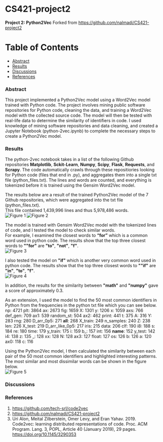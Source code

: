 # CS421-project2

**Project 2: Python2Vec**
Forked from https://github.com/nalmadi/CS421-project2

Table of Contents
=================
  * [Abstract](#abstract)
  * [Results](#results)
  * [Discussions](#discussions)
  * [References](#references)

### Abstract
This project implemented a Python2Vec model using a Word2Vec model trained with Python code. The project involves mining public software repositories for Python code, cleaning the data, and training a Word2Vec model with the collected source code. The model will then be tested with real-life data to determine the similarity of identifiers in code. I used knowledge of mining software repositories and data cleaning, and created a Jupyter Notebook (python-2vec.ipynb) to complete the necessary steps to create a Python2Vec model.

### Results
The python-2vec notebook takes in a list of the following Github repositories **Matplotlib**, **Sckit-Learn**, **Numpy**, **Scipy**, **Flask**, **Requests**, and **Scrapy**.
The code automatically crawls through these repositiories looking for Python code (files that end in .py), and aggregates them into a single txt file (python_files.txt). The lines and words are counted, and everything is tokenized before it is trained using the Gensim Word2Vec model.

The results below are a result of the trained Python2Vec model of the 7 Github repositories, which were aggregated into the txt file (python_files.txt).
<br />
This file contained 1,439,996 lines and thus 5,978,486 words. 
<br />
![Figure 1](https://i.postimg.cc/dD57xq2J/Screenshot-2023-02-21-215328.jpg)
![Figure 2](https://i.postimg.cc/0rkMn6Jt/Screenshot-2023-02-21-215352.jpg)

The model is trained with Gensim Word2Vec model with the tokenized lines of code, and I tested the model to check similar words. <br />
For example, I examined the closest words to **“for”** which is a common word used in python code. The results show that the top three closest words to **""for"** are **"to"**, **"not"**, **"f"**.<br />
![Figure 3](https://i.postimg.cc/zbjL5N4S/Screenshot-2023-02-21-215422.jpg)

I also tested the model on **"if"** which is another very common word used in python code. The results show that the top three closest words to **""if"** are **"in"**, **"to"**, **"f"**.<br />
![Figure 4](https://i.postimg.cc/YLCvCVHc/Screenshot-2023-02-21-215436.jpg)

In addition, the results for the similarity between **"math"** and **"numpy"** gave a score of approximately 0.3. <br />

As an extension, I used the model to find the 50 most common identifiers in Python from the frequencies in the python txt file which you can see below. <br />
np: 4721
plt: 3864
ax: 2673
fig: 1659
X: 1301
y: 1206
x: 1059
axs: 766
def_gen: 709
ax1: 539
random_st: 504
ax2: 462
print: 441
t: 375
A: 316
Y: 283
rng: 280
D_arr_0p5: 271
__all__: 268
X_train: 249
n_samples: 240
Z: 238
len: 226
X_test: 219
D_arr_like_0p5: 217
iris: 215
data: 206
clf: 190
i8: 188
s: 184
re: 180
time: 179
y_train: 175
i: 159
b_: 157
int: 156
__name__: 152
y_test: 142
i4: 138
z: 135
_: 128
xx: 128
N: 128
ax3: 127
float: 127
os: 126
b: 126
a: 120
ax0: 118
c: 116

Using the Python2Vec model, I then calculated the similarity between each pair of the 50 most common identifiers and highlighted interesting patterns. 
The most similar and most dissimilar words can be shown in the figure below. <br />
![Figure 5](https://i.postimg.cc/J79ZFWgx/Screenshot-2023-02-21-235150.jpg)

### Discussions



### References
1. https://github.com/tech-srl/code2vec
2. https://github.com/nalmadi/CS421-project2
3. Uri Alon, Meital Zilberstein, Omer Levy, and Eran Yahav. 2019. Code2vec: learning distributed representations of code. Proc. ACM Program. Lang. 3, POPL, Article 40 (January 2019), 29 pages. https://doi.org/10.1145/3290353